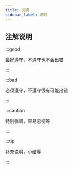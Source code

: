 ```yaml
---
title: 说明
sidebar_label: 说明
---
```


## 注解说明

:::good

最好遵守，不遵守也不会出错

:::

:::bad

必须遵守，不遵守很有可能出错

:::

:::caution

特别强调，容易忽视等

:::

:::tip

补充说明，小结等

:::
